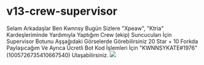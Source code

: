# v13-crew-supervisor
Selam Arkadaşlar Ben Kwnnsy Bugün Sizlere "Xpeaw", "Ktria" Kardeşleriminde Yardımıyla Yaptığım Crew (ekip)  Suncucuları İçin Supervisor Botunu Aşşağıdaki Görselerde Görebilirsiniz 20 Star + 10 Forkda Paylaşıcağım Ve Ayrıca Ücretli Bot Kod İşlemleri İçin "KWNNSYKATE#1976" (1005726735410667540) Ulaşabilirsiniz.
<a href="https://discord.com/users/1005726735410667540" target="_blank"><img src="https://shields.io/badge/Kwnnsy-111111.svg?&style=for-the-badge&logo=discord&Color=white"></a>
